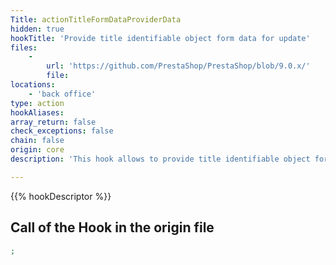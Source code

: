 ```yaml
---
Title: actionTitleFormDataProviderData
hidden: true
hookTitle: 'Provide title identifiable object form data for update'
files:
    -
        url: 'https://github.com/PrestaShop/PrestaShop/blob/9.0.x/'
        file: 
locations:
    - 'back office'
type: action
hookAliases: 
array_return: false
check_exceptions: false
chain: false
origin: core
description: 'This hook allows to provide title identifiable object form data which will prefill the form in update/edition page'

---
```


{{% hookDescriptor %}}

## Call of the Hook in the origin file

```php
;
```
